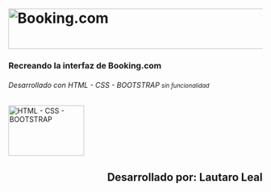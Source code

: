 <h1>
<img src="https://cf.bstatic.com/static/img/bcom_logo_blue_bg/f12f834e849b2a7f752a14b2598a6ddfeda1e713.svg" 
style="width: 1100px; height: 80px;" 
alt="Booking.com">
</h1>

<h3> Recreando la interfaz de Booking.com </h3>
<h6> Desarrollado con HTML - CSS - BOOTSTRAP 
<small>sin funcionalidad</small>
</h6>
<img src="https://encrypted-tbn0.gstatic.com/images?q=tbn:ANd9GcRV81DEKEnQXC8H-XSMG_4qMKIRz8Esax_CFA&s" 
style="width: 150px; height: 100px;"
alt="HTML - CSS - BOOTSTRAP">

<h2 align="end"> Desarrollado por: Lautaro Leal </h2>



